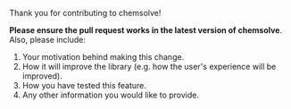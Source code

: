 Thank you for contributing to chemsolve!

**Please ensure the pull request works in the latest version of chemsolve**. Also, please include:

1. Your motivation behind making this change. 
2. How it will improve the library (e.g. how the user's experience will be improved).
3. How you have tested this feature.
4. Any other information you would like to provide.
